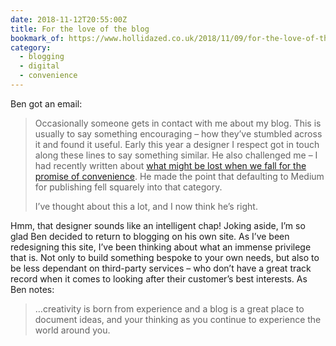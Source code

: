 ```yaml
---
date: 2018-11-12T20:55:00Z
title: For the love of the blog
bookmark_of: https://www.hollidazed.co.uk/2018/11/09/for-the-love-of-the-blog/
category:
  - blogging
  - digital
  - convenience
---
```


Ben got an email:

> Occasionally someone gets in contact with me about my blog. This is usually to say something encouraging – how they’ve stumbled across it and found it useful. Early this year a designer I respect got in touch along these lines to say something similar. He also challenged me – I had recently written about [what might be lost when we fall for the promise of convenience][1]. He made the point that defaulting to Medium for publishing fell squarely into that category.
>
> I’ve thought about this a lot, and I now think he’s right.

Hmm, that designer sounds like an intelligent chap! Joking aside, I’m so glad Ben decided to return to blogging on his own site. As I’ve been redesigning this site, I’ve been thinking about what an immense privilege that is. Not only to build something bespoke to your own needs, but also to be less dependant on third-party services – who don’t have a great track record when it comes to looking after their customer’s best interests. As Ben notes:

> …creativity is born from experience and a blog is a great place to document ideas, and your thinking as you continue to experience the world around you.

[1]: https://www.hollidazed.co.uk/2017/11/19/convenience-isnt-digital/
